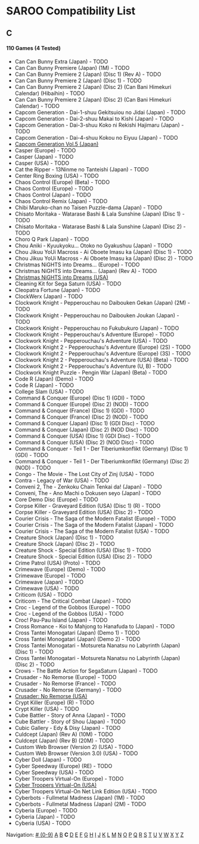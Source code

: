 # SAROO Compatibility List

## C

#### 110 Games (4 Tested)

- Can Can Bunny Extra (Japan) - TODO
- Can Can Bunny Premiere (Japan) (1M) - TODO
- Can Can Bunny Premiere 2 (Japan) (Disc 1) (Rev A) - TODO
- Can Can Bunny Premiere 2 (Japan) (Disc 1) - TODO
- Can Can Bunny Premiere 2 (Japan) (Disc 2) (Can Bani Himekuri Calendar) (Hibaihin) - TODO
- Can Can Bunny Premiere 2 (Japan) (Disc 2) (Can Bani Himekuri Calendar) - TODO
- Capcom Generation - Dai-1-shuu Gekitsuiou no Jidai (Japan) - TODO
- Capcom Generation - Dai-2-shuu Makai to Kishi (Japan) - TODO
- Capcom Generation - Dai-3-shuu Koko ni Rekishi Hajimaru (Japan) - TODO
- Capcom Generation - Dai-4-shuu Kokou no Eiyuu (Japan) - TODO
- [Capcom Generation Vol.5 (Japan)](../../Regions/Japan/T-1236G/01/README.md)
- Casper (Europe) - TODO
- Casper (Japan) - TODO
- Casper (USA) - TODO
- Cat the Ripper - 13Ninme no Tanteishi (Japan) - TODO
- Center Ring Boxing (USA) - TODO
- Chaos Control (Europe) (Beta) - TODO
- Chaos Control (Europe) - TODO
- Chaos Control (Japan) - TODO
- Chaos Control Remix (Japan) - TODO
- Chibi Maruko-chan no Taisen Puzzle-dama (Japan) - TODO
- Chisato Moritaka - Watarase Bashi & Lala Sunshine (Japan) (Disc 1) - TODO
- Chisato Moritaka - Watarase Bashi & Lala Sunshine (Japan) (Disc 2) - TODO
- Choro Q Park (Japan) - TODO
- Chou Aniki - Kyuukyoku... Otoko no Gyakushuu (Japan) - TODO
- Chou Jikuu YoUi Macross - Ai Oboete Imasu ka (Japan) (Disc 1) - TODO
- Chou Jikuu YoUi Macross - Ai Oboete Imasu ka (Japan) (Disc 2) - TODO
- Christmas NiGHTS into Dreams... (Europe) - TODO
- Christmas NiGHTS into Dreams... (Japan) (Rev A) - TODO
- [Christmas NiGHTS into Dreams (USA)](../../Regions/USA/MK-81067/01/README.md)
- Cleaning Kit for Sega Saturn (USA) - TODO
- Cleopatra Fortune (Japan) - TODO
- ClockWerx (Japan) - TODO
- Clockwork Knight - Pepperouchau no Daibouken Gekan (Japan) (2M) - TODO
- Clockwork Knight - Pepperouchau no Daibouken Joukan (Japan) - TODO
- Clockwork Knight - Pepperouchau no Fukubukuro (Japan) - TODO
- Clockwork Knight - Pepperouchau's Adventure (Europe) - TODO
- Clockwork Knight - Pepperouchau's Adventure (USA) - TODO
- Clockwork Knight 2 - Pepperouchau's Adventure (Europe) (2S) - TODO
- Clockwork Knight 2 - Pepperouchau's Adventure (Europe) (3S) - TODO
- Clockwork Knight 2 - Pepperouchau's Adventure (USA) (Beta) - TODO
- Clockwork Knight 2 - Pepperouchau's Adventure (U, B) - TODO
- Clockwork Knight Puzzle - Pengin War (Japan) (Beta) - TODO
- Code R (Japan) (Demo) - TODO
- Code R (Japan) - TODO
- College Slam (USA) - TODO
- Command & Conquer (Europe) (Disc 1) (GDI) - TODO
- Command & Conquer (Europe) (Disc 2) (NOD) - TODO
- Command & Conquer (France) (Disc 1) (GDI) - TODO
- Command & Conquer (France) (Disc 2) (NOD) - TODO
- Command & Conquer (Japan) (Disc 1) (GDI Disc) - TODO
- Command & Conquer (Japan) (Disc 2) (NOD Disc) - TODO
- Command & Conquer (USA) (Disc 1) (GDI Disc) - TODO
- Command & Conquer (USA) (Disc 2) (NOD Disc) - TODO
- Command & Conquer - Teil 1 - Der Tiberiumkonflikt (Germany) (Disc 1) (GDI) - TODO
- Command & Conquer - Teil 1 - Der Tiberiumkonflikt (Germany) (Disc 2) (NOD) - TODO
- Congo - The Movie - The Lost City of Zinj (USA) - TODO
- Contra - Legacy of War (USA) - TODO
- Conveni 2, The - Zenkoku Chain Tenkai da! (Japan) - TODO
- Conveni, The - Ano Machi o Dokusen seyo (Japan) - TODO
- Core Demo Disc (Europe) - TODO
- Corpse Killer - Graveyard Edition (USA) (Disc 1) (R) - TODO
- Corpse Killer - Graveyard Edition (USA) (Disc 2) - TODO
- Courier Crisis - The Saga of the Modern Fatalist (Europe) - TODO
- Courier Crisis - The Saga of the Modern Fatalist (Japan) - TODO
- Courier Crisis - The Saga of the Modern Fatalist (USA) - TODO
- Creature Shock (Japan) (Disc 1) - TODO
- Creature Shock (Japan) (Disc 2) - TODO
- Creature Shock - Special Edition (USA) (Disc 1) - TODO
- Creature Shock - Special Edition (USA) (Disc 2) - TODO
- Crime Patrol (USA) (Proto) - TODO
- Crimewave (Europe) (Demo) - TODO
- Crimewave (Europe) - TODO
- Crimewave (Japan) - TODO
- Crimewave (USA) - TODO
- Criticom (USA) - TODO
- Criticom - The Critical Combat (Japan) - TODO
- Croc - Legend of the Gobbos (Europe) - TODO
- Croc - Legend of the Gobbos (USA) - TODO
- Croc! Pau-Pau Island (Japan) - TODO
- Cross Romance - Koi to Mahjong to Hanafuda to (Japan) - TODO
- Cross Tantei Monogatari (Japan) (Demo 1) - TODO
- Cross Tantei Monogatari (Japan) (Demo 2) - TODO
- Cross Tantei Monogatari - Motsureta Nanatsu no Labyrinth (Japan) (Disc 1) - TODO
- Cross Tantei Monogatari - Motsureta Nanatsu no Labyrinth (Japan) (Disc 2) - TODO
- Crows - The Battle Action for SegaSaturn (Japan) - TODO
- Crusader - No Remorse (Europe) - TODO
- Crusader - No Remorse (France) - TODO
- Crusader - No Remorse (Germany) - TODO
- [Crusader: No Remorse (USA)](../../Regions/USA/T-5014H/01/README.md)
- Crypt Killer (Europe) (R) - TODO
- Crypt Killer (USA) - TODO
- Cube Battler - Story of Anna (Japan) - TODO
- Cube Battler - Story of Shou (Japan) - TODO
- Cubic Gallery - Edy & Disy (Japan) - TODO
- Culdcept (Japan) (Rev A) (10M) - TODO
- Culdcept (Japan) (Rev B) (20M) - TODO
- Custom Web Browser (Version 2) (USA) - TODO
- Custom Web Browser (Version 3.0) (USA) - TODO
- Cyber Doll (Japan) - TODO
- Cyber Speedway (Europe) (RE) - TODO
- Cyber Speedway (USA) - TODO
- Cyber Troopers Virtual-On (Europe) - TODO
- [Cyber Troopers Virtual-On (USA)](../../Regions/USA/MK-81042/01/README.md)
- Cyber Troopers Virtual-On Net Link Edition (USA) - TODO
- Cyberbots - Fullmetal Madness (Japan) (1M) - TODO
- Cyberbots - Fullmetal Madness (Japan) (2M) - TODO
- Cyberia (Europe) - TODO
- Cyberia (Japan) - TODO
- Cyberia (USA) - TODO

Navigation:
[# (0-9)](./09.md) [A](./A.md) [B](./B.md) **C** [D](./D.md) [E](./E.md) [F](./F.md) [G](./G.md) [H](./H.md) [I](./I.md) [J](./J.md) [K](./K.md) [L](./L.md) [M](./M.md) [N](./N.md) [O](./O.md) [P](./P.md) [Q](./Q.md) [R](./R.md) [S](./S.md) [T](./T.md) [U](./U.md) [V](./V.md) [W](./W.md) [X](./X.md) [Y](./Y.md) [Z](./Z.md)
